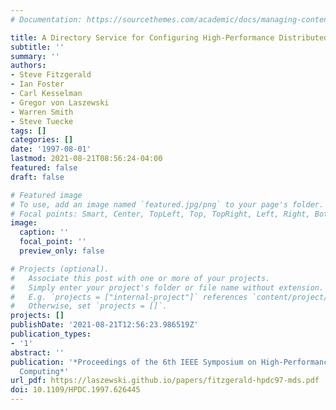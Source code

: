 ```yaml
---
# Documentation: https://sourcethemes.com/academic/docs/managing-content/

title: A Directory Service for Configuring High-Performance Distributed Computations
subtitle: ''
summary: ''
authors:
- Steve Fitzgerald
- Ian Foster
- Carl Kesselman
- Gregor von Laszewski
- Warren Smith
- Steve Tuecke
tags: []
categories: []
date: '1997-08-01'
lastmod: 2021-08-21T08:56:24-04:00
featured: false
draft: false

# Featured image
# To use, add an image named `featured.jpg/png` to your page's folder.
# Focal points: Smart, Center, TopLeft, Top, TopRight, Left, Right, BottomLeft, Bottom, BottomRight.
image:
  caption: ''
  focal_point: ''
  preview_only: false

# Projects (optional).
#   Associate this post with one or more of your projects.
#   Simply enter your project's folder or file name without extension.
#   E.g. `projects = ["internal-project"]` references `content/project/deep-learning/index.md`.
#   Otherwise, set `projects = []`.
projects: []
publishDate: '2021-08-21T12:56:23.986519Z'
publication_types:
- '1'
abstract: ''
publication: '*Proceedings of the 6th IEEE Symposium on High-Performance Distributed
  Computing*'
url_pdf: https://laszewski.github.io/papers/fitzgerald-hpdc97-mds.pdf
doi: 10.1109/HPDC.1997.626445
---
```

